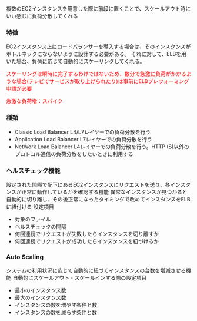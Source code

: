 複数のEC2インスタンスを用意した際に前段に置くことで、スケールアウト時にいい感じに負荷分散してくれる


### 特徴

EC2インスタンス上にロードバランサーを導入する場合は、そのインスタンスがボトルネックにならないように設計する必要がある。
それに対して、ELBを用いた場合、負荷に応じて自動的にスケーリングしてくれる。

<p style="color:red">
スケーリングは瞬時に完了するわけではないため、数分で急激に負荷がかかるような場合(テレビでサービスが取り上げられたり)は事前にELBプレウォーミング申請が必要</p>

<p style="color:red">
急激な負荷増：スパイク
</p>



### 種類

- Classic Load Balancer
	L4/L7レイヤーでの負荷分散を行う
- Application Load Balancer
	L7レイヤーでの負荷分散を行う
- NetWork Load Balancer
	L4レイヤーでの負荷分散を行う。HTTP (S)以外のプロトコル通信の負荷分散をしたいときに利用する
	
	

### ヘルスチェック機能

設定された間隔で配下にあるEC2インスタンスにリクエストを送り、各インスタンスが正常に動作しているかを確認する機能
異常なインスタンスが見つかると自動的に切り離し、その後正常になったタイミングで改めてインスタンスをELBに紐付ける
設定項目
- 対象のファイル
- ヘルスチェックの間隔
- 何回連続でリクエストが失敗したらインスタンスを切り離すか
- 何回連続でリクエストが成功したらインスタンスを紐づけるか


### Auto Scaling

システムの利用状況に応じて自動的に紐づくインスタンスの台数を増減させる機能
自動的にスケールアウト・スケールインする際の設定項目
- 最小のインスタンス数
- 最大のインスタンス数
- インスタンスの数を増やす条件と数
- インスタンスの数を減らす条件と数


